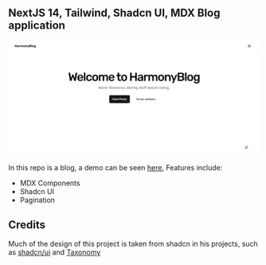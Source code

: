## NextJS 14, Tailwind, Shadcn UI, MDX Blog application

<p align="center">
 <img src="/public/homepage-image.png" width="720">
</p>

In this repo is a blog, a demo can be seen [here](https://harmonyblog.vercel.app/), Features include:

- MDX Components
- Shadcn UI
- Pagination

## Credits

Much of the design of this project is taken from shadcn in his projects, such as [shadcn/ui](https://ui.shadcn.com/) and [Taxonomy](https://tx.shadcn.com/)
